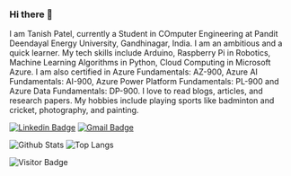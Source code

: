 ### Hi there 👋

I am Tanish Patel, currently a Student in COmputer Engineering at Pandit Deendayal Energy University, Gandhinagar, India.  I am an ambitious and a quick learner. My tech skills include Arduino, Raspberry Pi in Robotics, Machine Learning Algorithms in Python, Cloud Computing in Microsoft Azure. I am also certified in Azure Fundamentals: AZ-900, Azure AI Fundamentals: AI-900, Azure Power Platform Fundamentals: PL-900 and Azure Data Fundamentals: DP-900. I love to read blogs, articles, and research papers. My hobbies include playing sports like badminton and cricket, photography, and painting. 

[![Linkedin Badge](https://img.shields.io/badge/-tanishpatel0106-blue?style=flat-square&logo=Linkedin&logoColor=white&link=https://www.linkedin.com/in/tanishpatel0106/)](https://www.linkedin.com/in/tanishpatel0106/)
[![Gmail Badge](https://img.shields.io/badge/-mdraanik12@gmail.com-c14438?style=flat-square&logo=Gmail&logoColor=white&link=mailto:tanishpatel0106@gmail.com)](mailto:tanishpatel0106@gmail.com)


<!-- ## ⚡ Technologies

![Python](https://img.shields.io/badge/-Python-black?style=flat-square&logo=Python)
![C++](https://img.shields.io/badge/-C++-00599C?style=flat-square&logo=c)
![MySQL](https://img.shields.io/badge/-MySQL-black?style=flat-square&logo=mysql)
![Heroku](https://img.shields.io/badge/-Heroku-430098?style=flat-square&logo=heroku)
![Amazon AWS](https://img.shields.io/badge/Amazon%20AWS-232F3E?style=flat-square&logo=amazon-aws)
![Git](https://img.shields.io/badge/-Git-black?style=flat-square&logo=git)
![GitHub](https://img.shields.io/badge/-GitHub-181717?style=flat-square&logo=github)
![GitLab](https://img.shields.io/badge/-GitLab-FCA121?style=flat-square&logo=gitlab)
![BitBucket](https://img.shields.io/badge/-BitBucket-darkblue?style=flat-square&logo=bitbucket) -->

![Github Stats](https://github-readme-stats.vercel.app/api?username=tanishpatel0106&count_private=true&show_icons=true&include_all_commits=true)
![Top Langs](https://github-readme-stats.vercel.app/api/top-langs/?username=tanishpatel0106&hide=TeX&layout=compact)

![Visitor Badge](https://visitor-badge.laobi.icu/badge?page_id=tanishpatel0106.tanishpatel0106)
